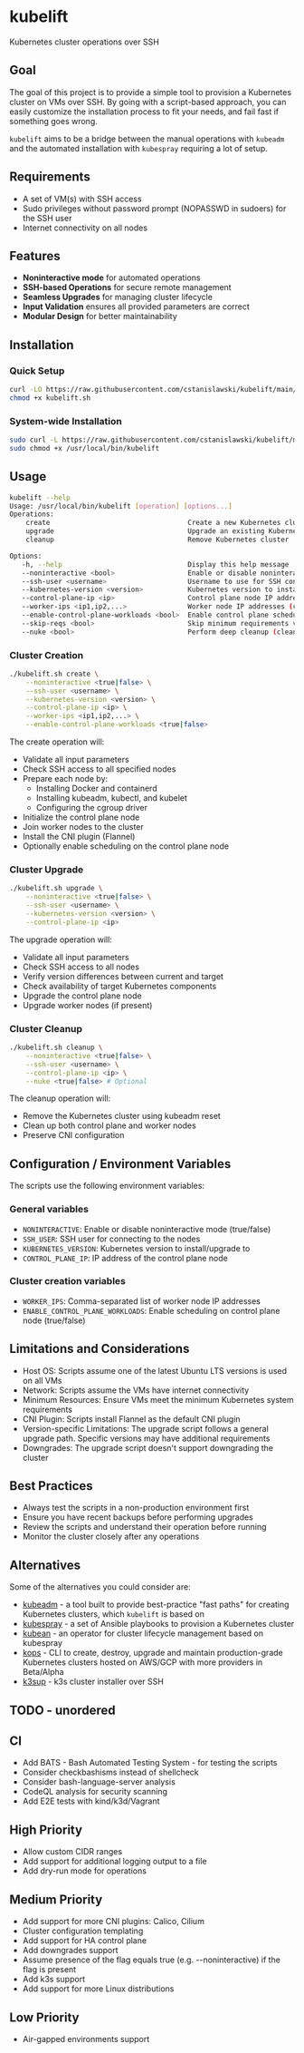 # kubelift

Kubernetes cluster operations over SSH

## Goal

The goal of this project is to provide a simple tool to provision a Kubernetes cluster on VMs over SSH. By going with a script-based approach, you can easily customize the installation process to fit your needs, and fail fast if something goes wrong.

`kubelift` aims to be a bridge between the manual operations with `kubeadm` and the automated installation with `kubespray` requiring a lot of setup.

## Requirements

- A set of VM(s) with SSH access
- Sudo privileges without password prompt (NOPASSWD in sudoers) for the SSH user
- Internet connectivity on all nodes

## Features

- **Noninteractive mode** for automated operations
- **SSH-based Operations** for secure remote management
- **Seamless Upgrades** for managing cluster lifecycle
- **Input Validation** ensures all provided parameters are correct
- **Modular Design** for better maintainability

## Installation

### Quick Setup

```bash
curl -LO https://raw.githubusercontent.com/cstanislawski/kubelift/main/kubelift.sh
chmod +x kubelift.sh
```

### System-wide Installation

```bash
sudo curl -L https://raw.githubusercontent.com/cstanislawski/kubelift/main/kubelift.sh -o /usr/local/bin/kubelift
sudo chmod +x /usr/local/bin/kubelift
```

## Usage

```bash
kubelift --help
Usage: /usr/local/bin/kubelift [operation] [options...]
Operations:
    create                                  Create a new Kubernetes cluster
    upgrade                                 Upgrade an existing Kubernetes cluster
    cleanup                                 Remove Kubernetes cluster

Options:
   -h, --help                               Display this help message
   --noninteractive <bool>                  Enable or disable noninteractive mode
   --ssh-user <username>                    Username to use for SSH connection
   --kubernetes-version <version>           Kubernetes version to install (create/upgrade only)
   --control-plane-ip <ip>                  Control plane node IP address
   --worker-ips <ip1,ip2,...>               Worker node IP addresses (create only)
   --enable-control-plane-workloads <bool>  Enable control plane scheduling (create only)
   --skip-reqs <bool>                       Skip minimum requirements validation
   --nuke <bool>                            Perform deep cleanup (cleanup only)
```

### Cluster Creation

```bash
./kubelift.sh create \
    --noninteractive <true|false> \
    --ssh-user <username> \
    --kubernetes-version <version> \
    --control-plane-ip <ip> \
    --worker-ips <ip1,ip2,...> \
    --enable-control-plane-workloads <true|false>
```

The create operation will:

- Validate all input parameters
- Check SSH access to all specified nodes
- Prepare each node by:
  - Installing Docker and containerd
  - Installing kubeadm, kubectl, and kubelet
  - Configuring the cgroup driver
- Initialize the control plane node
- Join worker nodes to the cluster
- Install the CNI plugin (Flannel)
- Optionally enable scheduling on the control plane node

### Cluster Upgrade

```bash
./kubelift.sh upgrade \
    --noninteractive <true|false> \
    --ssh-user <username> \
    --kubernetes-version <version> \
    --control-plane-ip <ip>
```

The upgrade operation will:

- Validate all input parameters
- Check SSH access to all nodes
- Verify version differences between current and target
- Check availability of target Kubernetes components
- Upgrade the control plane node
- Upgrade worker nodes (if present)

### Cluster Cleanup

```bash
./kubelift.sh cleanup \
    --noninteractive <true|false> \
    --ssh-user <username> \
    --control-plane-ip <ip> \
    --nuke <true|false> # Optional
```

The cleanup operation will:

- Remove the Kubernetes cluster using kubeadm reset
- Clean up both control plane and worker nodes
- Preserve CNI configuration

## Configuration / Environment Variables

The scripts use the following environment variables:

### General variables

- `NONINTERACTIVE`: Enable or disable noninteractive mode (true/false)
- `SSH_USER`: SSH user for connecting to the nodes
- `KUBERNETES_VERSION`: Kubernetes version to install/upgrade to
- `CONTROL_PLANE_IP`: IP address of the control plane node

### Cluster creation variables

- `WORKER_IPS`: Comma-separated list of worker node IP addresses
- `ENABLE_CONTROL_PLANE_WORKLOADS`: Enable scheduling on control plane node (true/false)

## Limitations and Considerations

- Host OS: Scripts assume one of the latest Ubuntu LTS versions is used on all VMs
- Network: Scripts assume the VMs have internet connectivity
- Minimum Resources: Ensure VMs meet the minimum Kubernetes system requirements
- CNI Plugin: Scripts install Flannel as the default CNI plugin
- Version-specific Limitations: The upgrade script follows a general upgrade path. Specific versions may have additional requirements
- Downgrades: The upgrade script doesn't support downgrading the cluster

## Best Practices

- Always test the scripts in a non-production environment first
- Ensure you have recent backups before performing upgrades
- Review the scripts and understand their operation before running
- Monitor the cluster closely after any operations

## Alternatives

Some of the alternatives you could consider are:

- [kubeadm](https://kubernetes.io/docs/setup/production-environment/tools/kubeadm/create-cluster-kubeadm/) - a tool built to provide best-practice "fast paths" for creating Kubernetes clusters, which `kubelift` is based on
- [kubespray](https://github.com/kubernetes-sigs/kubespray) - a set of Ansible playbooks to provision a Kubernetes cluster
- [kubean](https://github.com/kubean-io/kubean) - an operator for cluster lifecycle management based on kubespray
- [kops](https://github.com/kubernetes/kops) - CLI to create, destroy, upgrade and maintain production-grade Kubernetes clusters hosted on AWS/GCP with more providers in Beta/Alpha
- [k3sup](https://github.com/alexellis/k3sup) - k3s cluster installer over SSH

## TODO - unordered

## CI

- Add BATS - Bash Automated Testing System - for testing the scripts
- Consider checkbashisms instead of shellcheck
- Consider bash-language-server analysis
- CodeQL analysis for security scanning
- Add E2E tests with kind/k3d/Vagrant

## High Priority

- Allow custom CIDR ranges
- Add support for additional logging output to a file
- Add dry-run mode for operations

## Medium Priority

- Add support for more CNI plugins: Calico, Cilium
- Cluster configuration templating
- Add support for HA control plane
- Add downgrades support
- Assume presence of the flag equals true (e.g. --noninteractive) if the flag is present
- Add k3s support
- Add support for more Linux distributions

## Low Priority

- Air-gapped environments support
